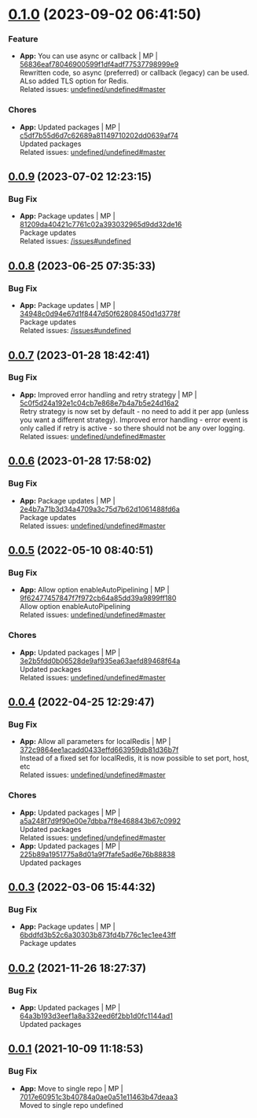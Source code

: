 <a name="0.1.0"></a>
 
# [0.1.0](https://github.com/admiralcloud/ac-bootstrap-redis/compare/v0.0.9..v0.1.0) (2023-09-02 06:41:50)


### Feature

* **App:** You can use async or callback | MP | [56836eaf78046900599f1df4adf77537798999e9](https://github.com/admiralcloud/ac-bootstrap-redis/commit/56836eaf78046900599f1df4adf77537798999e9)    
Rewritten code, so async (preferred) or callback (legacy) can be used. ALso added TLS option for Redis.  
Related issues: [undefined/undefined#master](undefined/browse/master)
### Chores

* **App:** Updated packages | MP | [c5df7b55d6d7c62689a81149710202dd0639af74](https://github.com/admiralcloud/ac-bootstrap-redis/commit/c5df7b55d6d7c62689a81149710202dd0639af74)    
Updated packages  
Related issues: [undefined/undefined#master](undefined/browse/master)
<a name="0.0.9"></a>

## [0.0.9](https://github.com/admiralcloud/ac-bootstrap-redis/compare/v0.0.8..v0.0.9) (2023-07-02 12:23:15)


### Bug Fix

* **App:** Package updates | MP | [81209da40421c7761c02a393032965d9dd32de16](https://github.com/admiralcloud/ac-bootstrap-redis/commit/81209da40421c7761c02a393032965d9dd32de16)    
Package updates  
Related issues: [/issues#undefined](https://github.com//issues/undefined)
<a name="0.0.8"></a>

## [0.0.8](https://github.com/admiralcloud/ac-bootstrap-redis/compare/v0.0.7..v0.0.8) (2023-06-25 07:35:33)


### Bug Fix

* **App:** Package updates | MP | [34948c0d94e67d1f8447d50f62808450d1d3778f](https://github.com/admiralcloud/ac-bootstrap-redis/commit/34948c0d94e67d1f8447d50f62808450d1d3778f)    
Package updates  
Related issues: [/issues#undefined](https://github.com//issues/undefined)
<a name="0.0.7"></a>

## [0.0.7](https://github.com/admiralcloud/ac-bootstrap-redis/compare/v0.0.6..v0.0.7) (2023-01-28 18:42:41)


### Bug Fix

* **App:** Improved error handling and retry strategy | MP | [5c0f5d24a192e1c04cb7e868e7b4a7b5e24d16a2](https://github.com/admiralcloud/ac-bootstrap-redis/commit/5c0f5d24a192e1c04cb7e868e7b4a7b5e24d16a2)    
Retry strategy is now set by default - no need to add it per app (unless you want a different strategy). Improved error handling - error event is only called if retry is active - so there should not be any over logging.  
Related issues: [undefined/undefined#master](undefined/browse/master)
<a name="0.0.6"></a>

## [0.0.6](https://github.com/admiralcloud/ac-bootstrap-redis/compare/v0.0.5..v0.0.6) (2023-01-28 17:58:02)


### Bug Fix

* **App:** Package updates | MP | [2e4b7a71b3d34a4709a3c75d7b62d1061488fd6a](https://github.com/admiralcloud/ac-bootstrap-redis/commit/2e4b7a71b3d34a4709a3c75d7b62d1061488fd6a)    
Package updates  
Related issues: [undefined/undefined#master](undefined/browse/master)
<a name="0.0.5"></a>

## [0.0.5](https://github.com/admiralcloud/ac-bootstrap-redis/compare/v0.0.4..v0.0.5) (2022-05-10 08:40:51)


### Bug Fix

* **App:** Allow option enableAutoPipelining | MP | [9f62477457847f7f972cb64a85dd39a9899ff180](https://github.com/admiralcloud/ac-bootstrap-redis/commit/9f62477457847f7f972cb64a85dd39a9899ff180)    
Allow option enableAutoPipelining  
Related issues: [undefined/undefined#master](undefined/browse/master)
### Chores

* **App:** Updated packages | MP | [3e2b5fdd0b06528de9af935ea63aefd89468f64a](https://github.com/admiralcloud/ac-bootstrap-redis/commit/3e2b5fdd0b06528de9af935ea63aefd89468f64a)    
Updated packages  
Related issues: [undefined/undefined#master](undefined/browse/master)
<a name="0.0.4"></a>

## [0.0.4](https://github.com/admiralcloud/ac-bootstrap-redis/compare/v0.0.3..v0.0.4) (2022-04-25 12:29:47)


### Bug Fix

* **App:** Allow all parameters for localRedis | MP | [372c9864ee1acadd0433effd663959db81d36b7f](https://github.com/admiralcloud/ac-bootstrap-redis/commit/372c9864ee1acadd0433effd663959db81d36b7f)    
Instead of a fixed set for localRedis, it is now possible to set port, host, etc  
Related issues: [undefined/undefined#master](undefined/browse/master)
### Chores

* **App:** Updated packages | MP | [a5a248f7d9f90e00e7dbba7f8e468843b67c0992](https://github.com/admiralcloud/ac-bootstrap-redis/commit/a5a248f7d9f90e00e7dbba7f8e468843b67c0992)    
Updated packages  
Related issues: [undefined/undefined#master](undefined/browse/master)
* **App:** Updated packages | MP | [225b89a1951775a8d01a9f7fafe5ad6e76b88838](https://github.com/admiralcloud/ac-bootstrap-redis/commit/225b89a1951775a8d01a9f7fafe5ad6e76b88838)    
Updated packages
<a name="0.0.3"></a>

## [0.0.3](https://github.com/admiralcloud/ac-bootstrap-redis/compare/v0.0.2..v0.0.3) (2022-03-06 15:44:32)


### Bug Fix

* **App:** Package updates | MP | [6bddfd3b52c6a30303b873fd4b776c1ec1ee43ff](https://github.com/admiralcloud/ac-bootstrap-redis/commit/6bddfd3b52c6a30303b873fd4b776c1ec1ee43ff)    
Package updates
<a name="0.0.2"></a>

## [0.0.2](https://github.com/admiralcloud/ac-bootstrap-redis/compare/v0.0.1..v0.0.2) (2021-11-26 18:27:37)


### Bug Fix

* **App:** Updated packages | MP | [64a3b193d3eef1a8a332eed6f2bb1d0fc1144ad1](https://github.com/admiralcloud/ac-bootstrap-redis/commit/64a3b193d3eef1a8a332eed6f2bb1d0fc1144ad1)    
Updated packages
<a name="0.0.1"></a>

## [0.0.1](https://github.com/admiralcloud/ac-bootstrap-redis/compare/..v0.0.1) (2021-10-09 11:18:53)


### Bug Fix

* **App:** Move to single repo | MP | [7017e60951c3b40784a0ae0a51e11463b47deaa3](https://github.com/admiralcloud/ac-bootstrap-redis/commit/7017e60951c3b40784a0ae0a51e11463b47deaa3)    
Moved to single repo
undefined
